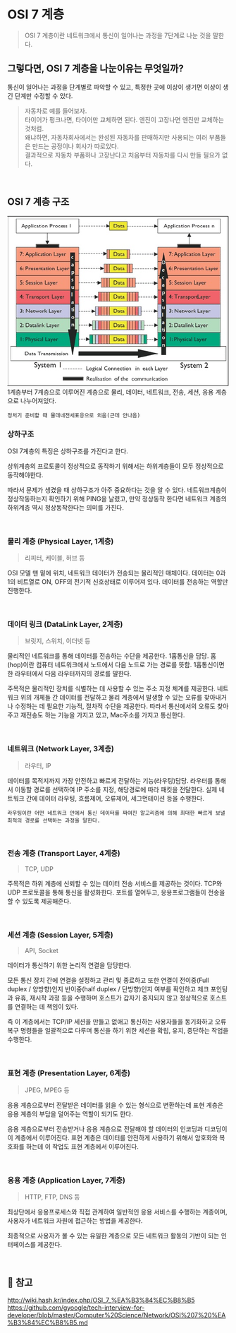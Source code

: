 # OSI 7 계층
> OSI 7 계층이란 네트워크에서 통신이 일어나는 과정을 7단계로 나눈 것을 말한다.

## 그렇다면, OSI 7 계층을 나눈이유는 무엇일까?

통신이 일어나는 과정을 단계별로 파악할 수 있고, 특정한 곳에 이상이 생기면 이상이 생긴 단계만 수정할 수 있다.

> 자동차로 예를 들어보자. <br>
> 타이어가 펑크나면, 타이어만 교체하면 된다. 엔진이 고장나면 엔진만 교체하는 것처럼. <br>
> 왜냐하면, 자동차회사에서는 완성된 자동차를 판매하지만 사용되는 여러 부품들은 만드는 공정이나 회사가 따로있다. <br>
> 결과적으로 자동차 부품하나 고장난다고 처음부터 자동차를 다시 만들 필요가 없다.

<br>

## OSI 7 계층 구조
<img src="/static/img/osi7.jpg">
1계층부터 7계층으로 이루어진 계층으로 물리, 데이터, 네트워크, 전송, 세션, 응용 계층으로 나누어져있다.

`정처기 준비할 때 물데네전세표응으로 외움(근데 안나옴)`

### 상하구조
OSI 7계층의 특징은 상하구조를 가진다고 한다.

상위계층의 프로토콜이 정상적으로 동작하기 위해서는 하위계층들이 모두 정상적으로 동작해야한다.

따라서 문제가 생겼을 때 상하구조가 아주 중요하다는 것을 알 수 있다.
네트워크계층이 정상작동하는지 확인하기 위해 PING을 날렸고, 만약 정상동작 한다면 네트워크 계층의 하위계층 역시 정상동작한다는 의미를 가진다.

<br>

### 물리 계층 (Physical Layer, 1계층)
> 리피터, 케이블, 허브 등

OSI 모델 맨 밑에 위치, 네트워크 데이터가 전송되는 물리적인 매체이다.
데이터는 0과 1의 비트열로 ON, OFF의 전기적 신호상태로 이루어져 있다.
데이터를 전송하는 역할만 진행한다.

<br>

### 데이터 링크 (DataLink Layer, 2계층)
> 브릿지, 스위치, 이더넷 등

물리적인 네트워크를 통해 데이터를 전송하는 수단을 제공한다. 1홉통신을 담당. 홉(hop)이란 컴퓨터 네트워크에서 노드에서 다음 노드로 가는 경로를 뜻함.
1홉통신이면 한 라우터에서 다음 라우터까지의 경로를 말한다.

주목적은 물리적인 장치를 식별하는 데 사용할 수 있는 주소 지정 체계를 제공한다.
네트워크 위의 개체들 간 데이터를 전달하고 물리 계층에서 발생할 수 있는 오류를 찾아내거나 수정하는 데 필요한 기능적, 절차적 수단을 제공한다.
따라서 통신에서의 오류도 찾아주고 재전송도 하는 기능을 가지고 있고, Mac주소를 가지고 통신한다.

<br>

### 네트워크 (Network Layer, 3계층)
> 라우터, IP

데이터를 목적지까지 가장 안전하고 빠르게 전달하는 기능(라우팅)담당.
라우터를 통해서 이동할 경로를 선택하여 IP 주소를 지정, 해당경로에 따라 패킷을 전달한다.
실제 네트워크 간에 데이터 라우팅, 흐름제어, 오류제어, 세그먼테이션 등을 수행한다.

`라우팅이란 어떤 네트워크 안에서 통신 데이터를 짜여진 알고리즘에 의해 최대한 빠르게 보낼 최적의 경로를 선택하는 과정을 말한다.`

<br>

### 전송 계층 (Transport Layer, 4계층)
> TCP, UDP

주목적은 하위 계층에 신뢰할 수 있는 데이터 전송 서비스를 제공하는 것이다.
TCP와 UDP 프로토콜을 통해 통신을 활성화한다. 포트를 열어두고, 응용프로그램들이 전송을 할 수 있도록 제공해준다.

<br>

### 세션 계층 (Session Layer, 5계층)
> API, Socket

데이터가 통신하기 위한 논리적 연결을 담당한다.

모든 통신 장치 간에 연결을 설정하고 관리 및 종료하고 또한 연결이 전이중(Full duplex / 양방향)인지 반이중(half duplex / 단방향)인지 여부를 확인하고 체크 포인팅과 유휴, 재시작 과정 등을 수행하며 호스트가 갑자기 중지되지 않고 정상적으로 호스트를 연결하는 데 책임이 있다. 

즉 이 계층에서는 TCP/IP 세션을 만들고 없애고 통신하는 사용자들을 동기화하고 오류 복구 명령들을 일괄적으로 다루며 통신을 하기 위한 세션을 확립, 유지, 중단하는 작업을 수행한다.


<br>

### 표현 계층 (Presentation Layer, 6계층)
> JPEG, MPEG 등

응용 계층으로부터 전달받은 데이터를 읽을 수 있는 형식으로 변환하는데 표현 계층은 응용 계층의 부담을 덜어주는 역할이 되기도 한다.

응용 계층으로부터 전송받거나 응용 계층으로 전달해야 할 데이터의 인코딩과 디코딩이 이 계층에서 이루어진다.
표현 계층은 데이터를 안전하게 사용하기 위해서 암호화와 복호화를 하는데 이 작업도 표현 계층에서 이루어진다.

<br>

### 응용 계층 (Application Layer, 7계층)
> HTTP, FTP, DNS 등

최상단에서 응용프로세스와 직접 관계하여 일반적인 응용 서비스를 수행하는 계층이며, 사용자가 네트워크 자원에 접근하는 방법을 제공한다.

최종적으로 사용자가 볼 수 있는 유일한 계층으로 모든 네트워크 활동의 기반이 되는 인터페이스를 제공한다.


<br>


## 👀 참고
http://wiki.hash.kr/index.php/OSI_7_%EA%B3%84%EC%B8%B5
https://github.com/gyoogle/tech-interview-for-developer/blob/master/Computer%20Science/Network/OSI%207%20%EA%B3%84%EC%B8%B5.md
